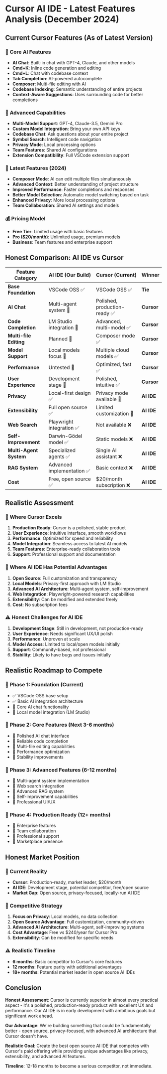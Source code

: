# Cursor AI IDE - Latest Features Analysis (December 2024)

## Current Cursor Features (As of Latest Version)

### 🎯 **Core AI Features**
- **AI Chat**: Built-in chat with GPT-4, Claude, and other models
- **Cmd+K**: Inline code generation and editing
- **Cmd+L**: Chat with codebase context
- **Tab Completion**: AI-powered autocomplete
- **Composer**: Multi-file editing with AI
- **Codebase Indexing**: Semantic understanding of entire projects
- **Context-Aware Suggestions**: Uses surrounding code for better completions

### 🔧 **Advanced Capabilities**
- **Multi-Model Support**: GPT-4, Claude-3.5, Gemini Pro
- **Custom Model Integration**: Bring your own API keys
- **Codebase Chat**: Ask questions about your entire project
- **Symbol Search**: Intelligent code navigation
- **Privacy Mode**: Local processing options
- **Team Features**: Shared AI configurations
- **Extension Compatibility**: Full VSCode extension support

### 🚀 **Latest Features (2024)**
- **Composer Mode**: AI can edit multiple files simultaneously
- **Advanced Context**: Better understanding of project structure
- **Improved Performance**: Faster completions and responses
- **Better Model Selection**: Automatic model switching based on task
- **Enhanced Privacy**: More local processing options
- **Team Collaboration**: Shared AI settings and models

### 💰 **Pricing Model**
- **Free Tier**: Limited usage with basic features
- **Pro ($20/month)**: Unlimited usage, premium models
- **Business**: Team features and enterprise support

## Honest Comparison: AI IDE vs Cursor

| Feature Category | AI IDE (Our Build) | Cursor (Current) | Winner |
|------------------|-------------------|------------------|---------|
| **Base Foundation** | VSCode OSS ✅ | VSCode OSS ✅ | **Tie** |
| **AI Chat** | Multi-agent system 🔄 | Polished, production-ready ✅ | **Cursor** |
| **Code Completion** | LM Studio integration 🔄 | Advanced, multi-model ✅ | **Cursor** |
| **Multi-file Editing** | Planned 🔄 | Composer mode ✅ | **Cursor** |
| **Model Support** | Local models focus 🔄 | Multiple cloud models ✅ | **Cursor** |
| **Performance** | Untested 🔄 | Optimized, fast ✅ | **Cursor** |
| **User Experience** | Development stage 🔄 | Polished, intuitive ✅ | **Cursor** |
| **Privacy** | Local-first design ✅ | Privacy mode available 🔄 | **AI IDE** |
| **Extensibility** | Full open source ✅ | Limited customization 🔄 | **AI IDE** |
| **Web Search** | Playwright integration ✅ | Not available ❌ | **AI IDE** |
| **Self-Improvement** | Darwin-Gödel model ✅ | Static models ❌ | **AI IDE** |
| **Multi-Agent System** | Specialized agents ✅ | Single AI assistant ❌ | **AI IDE** |
| **RAG System** | Advanced implementation ✅ | Basic context ❌ | **AI IDE** |
| **Cost** | Free, open source ✅ | $20/month subscription ❌ | **AI IDE** |

## Realistic Assessment

### 🎯 **Where Cursor Excels**
1. **Production Ready**: Cursor is a polished, stable product
2. **User Experience**: Intuitive interface, smooth workflows
3. **Performance**: Optimized for speed and reliability
4. **Model Integration**: Seamless access to latest AI models
5. **Team Features**: Enterprise-ready collaboration tools
6. **Support**: Professional support and documentation

### 🚀 **Where AI IDE Has Potential Advantages**
1. **Open Source**: Full customization and transparency
2. **Local Models**: Privacy-first approach with LM Studio
3. **Advanced AI Architecture**: Multi-agent system, self-improvement
4. **Web Integration**: Playwright-powered research capabilities
5. **Extensibility**: Can be modified and extended freely
6. **Cost**: No subscription fees

### ⚠️ **Honest Challenges for AI IDE**
1. **Development Stage**: Still in development, not production-ready
2. **User Experience**: Needs significant UX/UI polish
3. **Performance**: Unproven at scale
4. **Model Access**: Limited to local/open models initially
5. **Support**: Community-based, not professional
6. **Stability**: Likely to have bugs and issues initially

## Realistic Roadmap to Compete

### 🎯 **Phase 1: Foundation (Current)**
- ✅ VSCode OSS base setup
- ✅ Basic AI integration architecture
- 🔄 Core AI chat functionality
- 🔄 Local model integration (LM Studio)

### 🚀 **Phase 2: Core Features (Next 3-6 months)**
- 🔄 Polished AI chat interface
- 🔄 Reliable code completion
- 🔄 Multi-file editing capabilities
- 🔄 Performance optimization
- 🔄 Stability improvements

### 🎯 **Phase 3: Advanced Features (6-12 months)**
- 🔄 Multi-agent system implementation
- 🔄 Web search integration
- 🔄 Advanced RAG system
- 🔄 Self-improvement capabilities
- 🔄 Professional UI/UX

### 🚀 **Phase 4: Production Ready (12+ months)**
- 🔄 Enterprise features
- 🔄 Team collaboration
- 🔄 Professional support
- 🔄 Marketplace presence

## Honest Market Position

### 🎯 **Current Reality**
- **Cursor**: Production-ready, market leader, $20/month
- **AI IDE**: Development stage, potential competitor, free/open source
- **Market Gap**: Open source, privacy-focused, locally-run AI IDE

### 🚀 **Competitive Strategy**
1. **Focus on Privacy**: Local models, no data collection
2. **Open Source Advantage**: Full customization, community-driven
3. **Advanced AI Architecture**: Multi-agent, self-improving systems
4. **Cost Advantage**: Free vs $240/year for Cursor Pro
5. **Extensibility**: Can be modified for specific needs

### ⚠️ **Realistic Timeline**
- **6 months**: Basic competitor to Cursor's core features
- **12 months**: Feature parity with additional advantages
- **18+ months**: Potential market leader in open source AI IDEs

## Conclusion

**Honest Assessment**: Cursor is currently superior in almost every practical aspect - it's a polished, production-ready product with excellent UX and performance. Our AI IDE is in early development with ambitious goals but significant work ahead.

**Our Advantage**: We're building something that could be fundamentally better - open source, privacy-focused, with advanced AI architecture that Cursor doesn't have.

**Realistic Goal**: Create the best open source AI IDE that competes with Cursor's paid offering while providing unique advantages like privacy, extensibility, and advanced AI features.

**Timeline**: 12-18 months to become a serious competitor, not immediate.